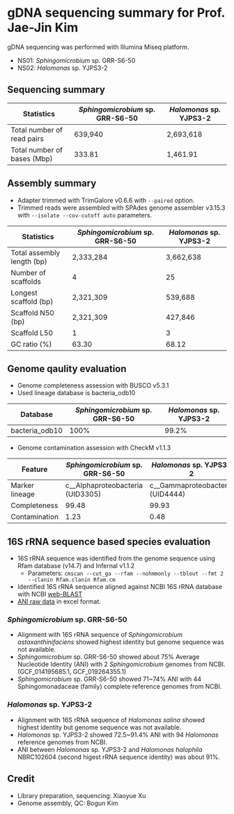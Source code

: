 # gDNA sequencing summary for Prof. Jae-Jin Kim

gDNA sequencing was performed with Illumina Miseq platform.

* NS01: _Sphingomicrobium_ sp. GRR-S6-50
* NS02: _Halomonas_ sp. YJPS3-2

## Sequencing summary

Statistics | _Sphingomicrobium_ sp. GRR-S6-50 | _Halomonas_ sp. YJPS3-2
---- | ---- | ----
Total number of read pairs | 639,940 | 2,693,618
Total number of bases (Mbp) | 333.81 | 1,461.91

## Assembly summary

* Adapter trimmed with TrimGalore v0.6.6 with `--paired` option.
* Trimmed reads were assembled with SPAdes genome assembler v3.15.3 with `--isolate --cov-cutoff auto` parameters.

Statistics | _Sphingomicrobium_ sp. GRR-S6-50 | _Halomonas_ sp. YJPS3-2
---- | ---- | ----
Total assembly length (bp) | 2,333,284 | 3,662,638
Number of scaffolds | 4 | 25
Longest scaffold (bp) | 2,321,309 | 539,688
Scaffold N50 (bp) | 2,321,309 | 427,846
Scaffold L50 | 1 | 3
GC ratio (%) | 63.30 | 68.12

## Genome qaulity evaluation

* Genome completeness assession with BUSCO v5.3.1
* Used lineage database is bacteria_odb10

Database | _Sphingomicrobium_ sp. GRR-S6-50 | _Halomonas_ sp. YJPS3-2
---- | ---- | ----
bacteria_odb10 | 100% | 99.2%

* Genome contamination assession with CheckM v1.1.3

Feature | _Sphingomicrobium_ sp. GRR-S6-50 | _Halomonas_ sp. YJPS3-2
---- | ---- | ----
Marker lineage | c__Alphaproteobacteria (UID3305) | c__Gammaproteobacteria (UID4444)
Completeness | 99.48 | 99.93
Contamination | 1.23 | 0.48

## 16S rRNA sequence based species evaluation

* 16S rRNA sequence was identified from the genome sequence using Rfam database (v14.7) and Infernal v1.1.2
  * Parameters: `cmscan --cut_ga --rfam --nohmmonly --tblout --fmt 2 --clanin Rfam.clanin Rfam.cm`
* Identified 16S rRNA sequence aligned against NCBI 16S rRNA database with NCBI [web-BLAST](https://blast.ncbi.nlm.nih.gov/Blast.cgi)
* [ANI raw data](./rawdata/ANI_analysis_rawdata.zip) in excel format.

### _Sphingomicrobium_ sp. GRR-S6-50

* Alignment with 16S rRNA sequence of _Sphingomicrobium astaxanthinifaciens_ showed highest identity but genome sequence was not available.
* _Sphingomicrobium_ sp. GRR-S6-50 showed about 75% Average Nucleotide Identity (ANI) with 2 _Sphingomicrobium_ genomes from NCBI. (GCF_014195685.1, GCF_019264355.1)
* _Sphingomicrobium_ sp. GRR-S6-50 showed 71~74% ANI with 44 Sphingomonadaceae (family) complete reference genomes from NCBI.

### _Halomonas_ sp. YJPS3-2

* Alignment with 16S rRNA sequence of _Halomonas salina_ showed highest identity but genome sequence was not available.
* _Halomonas_ sp. YJPS3-2 showed 72.5~91.4% ANI with 94 _Halomonas_ reference genomes from NCBI.
* ANI between _Halomonas_ sp. YJPS3-2 and _Halomonas halophila_ NBRC102604 (second higest rRNA sequence identity) was about 91%.

## Credit

* Library preparation, sequencing: Xiaoyue Xu
* Genome assembly, QC: Bogun Kim
